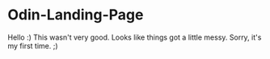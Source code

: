 # Odin-Landing-Page

Hello :) This wasn't very good. Looks like things got a little messy. Sorry, it's my first time. ;)